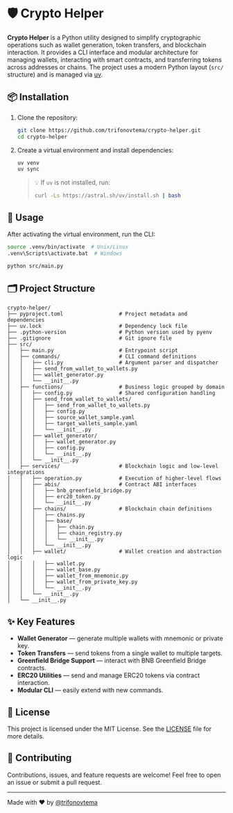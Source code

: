 # 🛡️ Crypto Helper

**Crypto Helper** is a Python utility designed to simplify cryptographic operations such as wallet generation, token transfers, and blockchain interaction. It provides a CLI interface and modular architecture for managing wallets, interacting with smart contracts, and transferring tokens across addresses or chains. The project uses a modern Python layout (`src/` structure) and is managed via [uv](https://github.com/astral-sh/uv).

## 📦 Installation

1. Clone the repository:

   ```bash
   git clone https://github.com/trifonovtema/crypto-helper.git
   cd crypto-helper
   ```

2. Create a virtual environment and install dependencies:

   ```bash
   uv venv
   uv sync
   ```

   > 💡 If `uv` is not installed, run:
   >
   > ```bash
   > curl -Ls https://astral.sh/uv/install.sh | bash
   > ```

## 🚀 Usage

After activating the virtual environment, run the CLI:

```bash
source .venv/bin/activate  # Unix/Linux
.venv\Scripts\activate.bat  # Windows

python src/main.py
```

## 🗂️ Project Structure

```
crypto-helper/
├── pyproject.toml                  # Project metadata and dependencies
├── uv.lock                         # Dependency lock file
├── .python-version                 # Python version used by pyenv
├── .gitignore                      # Git ignore file
├── src/
│   ├── main.py                     # Entrypoint script
│   ├── commands/                   # CLI command definitions
│   │   ├── cli.py                  # Argument parser and dispatcher
│   │   ├── send_from_wallet_to_wallets.py
│   │   ├── wallet_generator.py
│   │   └── __init__.py
│   ├── functions/                  # Business logic grouped by domain
│   │   ├── config.py               # Shared configuration handling
│   │   ├── send_from_wallet_to_wallets/
│   │   │   ├── send_from_wallet_to_wallets.py
│   │   │   ├── config.py
│   │   │   ├── source_wallet_sample.yaml
│   │   │   ├── target_wallets_sample.yaml
│   │   │   └── __init__.py
│   │   ├── wallet_generator/
│   │   │   ├── wallet_generator.py
│   │   │   ├── config.py
│   │   │   └── __init__.py
│   │   └── __init__.py
│   ├── services/                   # Blockchain logic and low-level integrations
│   │   ├── operation.py            # Execution of higher-level flows
│   │   ├── abis/                   # Contract ABI interfaces
│   │   │   ├── bnb_greenfield_bridge.py
│   │   │   ├── erc20_token.py
│   │   │   └── __init__.py
│   │   ├── chains/                 # Blockchain chain definitions
│   │   │   ├── chains.py
│   │   │   ├── base/
│   │   │   │   ├── chain.py
│   │   │   │   ├── chain_registry.py
│   │   │   │   └── __init__.py
│   │   │   └── __init__.py
│   │   ├── wallet/                 # Wallet creation and abstraction logic
│   │   │   ├── wallet.py
│   │   │   ├── wallet_base.py
│   │   │   ├── wallet_from_mnemonic.py
│   │   │   ├── wallet_from_private_key.py
│   │   │   └── __init__.py
│   │   └── __init__.py
│   └── __init__.py
```

## ✨ Key Features

* **Wallet Generator** — generate multiple wallets with mnemonic or private key.
* **Token Transfers** — send tokens from a single wallet to multiple targets.
* **Greenfield Bridge Support** — interact with BNB Greenfield Bridge contracts.
* **ERC20 Utilities** — send and manage ERC20 tokens via contract interaction.
* **Modular CLI** — easily extend with new commands.

## 📄 License

This project is licensed under the MIT License.
See the [LICENSE](LICENSE) file for more details.

## 🤝 Contributing

Contributions, issues, and feature requests are welcome!
Feel free to open an issue or submit a pull request.

---

Made with ❤️ by [@trifonovtema](https://github.com/trifonovtema)
